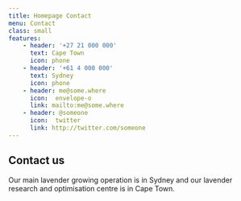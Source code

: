 ```yaml
---
title: Homepage Contact
menu: Contact
class: small
features:
    - header: '+27 21 000 000'
      text: Cape Town
      icon: phone
    - header: '+61 4 000 000'
      text: Sydney
      icon: phone
    - header: me@some.where
      icon:  envelope-o
      link: mailto:me@some.where
    - header: @someone
      icon:  twitter
      link: http://twitter.com/someone
---
```


## Contact us
Our main lavender growing operation is in Sydney and our lavender research and optimisation centre is in Cape Town.
